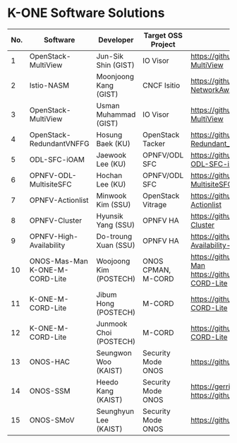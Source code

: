 # K-ONE Software Solutions

No. | Software | Developer | Target OSS Project | Github Repository | 
----|----------|-----------|--------------------|-------------------|
1| OpenStack-MultiView | Jun-Sik Shin (GIST) | IO Visor | https://github.com/K-OpenNet/OpenStack-MultiView |
2| Istio-NASM | Moonjoong Kang (GIST) | CNCF Isitio | https://github.com/K-OpenNet/Istio-NetworkAwareServiceMesh |
3| OpenStack-MultiView | Usman Muhammad (GIST) | IO Visor | https://github.com/K-OpenNet/OpenStack-MultiView |
4| OpenStack-RedundantVNFFG | Hosung Baek (KU) | OpenStack Tacker | https://github.com/K-OpenNet/OpenStack-Redundant_VNFFG |
5| ODL-SFC-iOAM | Jaewook Lee (KU) | OPNFV/ODL SFC | https://github.com/K-OpenNet/KU-OPNFV-ODL-SFC-iOAM |
6| OPNFV-ODL-MultisiteSFC | Hochan Lee (KU) | OPNFV/ODL SFC | https://github.com/K-OpenNet/OPNFV-ODL-MultisiteSFC |
7| OPNFV-Actionlist | Minwook Kim (SSU) | OpenStack Vitrage | https://github.com/K-OpenNet/OPNFV-Actionlist |
8| OPNFV-Cluster | Hyunsik Yang (SSU) | OPNFV HA | https://github.com/K-OpenNet/OPNFV-Cluster |
9| OPNFV-High-Availability | Do-troung Xuan (SSU) | OPNFV HA | https://github.com/K-OpenNet/OPNFV-High-Availability- |
10| ONOS-Mas-Man<br>K-ONE-M-CORD-Lite | Woojoong Kim (POSTECH) | ONOS CPMAN, M-CORD| https://github.com/K-OpenNet/ONOS-MAS-Man<br>https://github.com/K-OpenNet/K-ONE-M-CORD-Lite |
11| K-ONE-M-CORD-Lite | Jibum Hong (POSTECH) | M-CORD | https://github.com/K-OpenNet/K-ONE-M-CORD-Lite |
12| K-ONE-M-CORD-Lite | Junmook Choi (POSTECH) | M-CORD | https://github.com/K-OpenNet/K-ONE-M-CORD-Lite |
13| ONOS-HAC | Seungwon Woo (KAIST) | Security Mode ONOS | https://github.com/K-OpenNet/ONOS-HAC |
14| ONOS-SSM | Heedo Kang (KAIST) | Security Mode ONOS | https://gerrit.onosproject.org/#/q/Heedo+Kang<br>https://github.com/K-OpenNet/ONOS-SMoV |
15| ONOS-SMoV | Seunghyun Lee (KAIST) | Security Mode ONOS | https://github.com/K-OpenNet/ONOS-SMoV |
